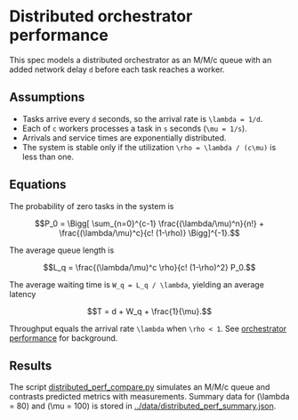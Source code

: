 # Distributed orchestrator performance

This spec models a distributed orchestrator as an M/M/c queue with an added
network delay `d` before each task reaches a worker.

## Assumptions

- Tasks arrive every `d` seconds, so the arrival rate is `\lambda = 1/d`.
- Each of `c` workers processes a task in `s` seconds (`\mu = 1/s`).
- Arrivals and service times are exponentially distributed.
- The system is stable only if the utilization `\rho = \lambda / (c\mu)` is
  less than one.

## Equations

The probability of zero tasks in the system is

$$P_0 = \Bigg[ \sum_{n=0}^{c-1} \frac{(\lambda/\mu)^n}{n!} +
\frac{(\lambda/\mu)^c}{c! (1-\rho)} \Bigg]^{-1}.$$ 

The average queue length is

$$L_q = \frac{(\lambda/\mu)^c \rho}{c! (1-\rho)^2} P_0.$$ 

The average waiting time is `W_q = L_q / \lambda`, yielding an average latency

$$T = d + W_q + \frac{1}{\mu}.$$ 

Throughput equals the arrival rate `\lambda` when `\rho < 1`. See
[orchestrator performance](../orchestrator_perf.md) for background.

## Results

The script
[distributed_perf_compare.py](../../scripts/distributed_perf_compare.py)
simulates an M/M/c queue and contrasts predicted metrics with measurements.
Summary data for \(\lambda = 80\) and \(\mu = 100\) is stored in
[../data/distributed_perf_summary.json](../data/distributed_perf_summary.json).
